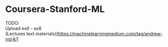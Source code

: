 # Coursera-Stanford-ML    
TODO:    
Upload ex6 - ex8    
(Lectures text materials)[https://machinelearningmedium.com/tag/andrew-ng/4/]

